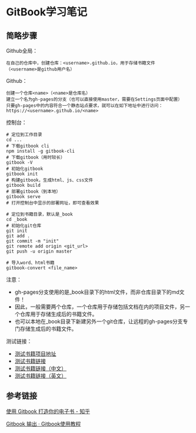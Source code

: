 # GitBook学习笔记

## 简略步骤

Github全局：

```
在自己的仓库中，创建仓库：<username>.github.io，用于存储书籍文件
（<username>是github用户名）
```

Github：

```
创建一个仓库<name>（<name>是仓库名）
建立一个名为gh-pages的分支（也可以直接使用master，需要在Settings页面中配置）
只要gh-pages中的内容符合一个静态站点要求，就可以在如下地址中进行访问：
https://<username>.github.io/<name>
```

控制台：

```
# 定位到工作目录
cd ...
# 下载gitbook cli
npm install -g gitbook-cli
# 下载gitbook（用时较长）
gitbook -V
# 初始化gitbook
gitbook init
# 构建gitbook，生成html、js、css文件
gitbook build
# 部署gitbook（到本地）
gitbook serve
# 打开控制台中显示的部署网址，即可查看效果

# 定位到书籍目录，默认是_book
cd _book
# 初始化git仓库
git init
git add .
git commit -m "init"
git remote add origin <git_url>
git push -u origin master

# 导入word、html书籍
gitbook-convert <file_name>
```

注意：
 
* gh-pages分支使用的是_book目录下的html文件，而非仓库目录下的md文件！
* 因此，一般需要两个仓库，一个仓库用于存储包括文档在内的项目文件，另一个仓库用于存储生成后的书籍文件。
* 也可以本地在_book目录下新建另外一个git仓库，让远程的gh-pages分支专门存储生成后的书籍文件。

测试链接：

* [测试书籍项目地址](https://github.com/DragonKnightOfBreeze/test_gitbook)
* [测试书籍链接](https://dragonknightofbreeze.github.io/test_gitbook/)
* [测试书籍链接（中文）](https://dragonknightofbreeze.github.io/test_gitbook/zh-hans)
* [测试书籍链接（英文）](https://dragonknightofbreeze.github.io/test_gitbook/en)

## 参考链接

[使用 Gitbook 打造你的电子书 - 知乎](https://zhuanlan.zhihu.com/p/34946169)

[Gitbook 输出 · Gitbook使用教程](http://caibaojian.com/gitbook/format/output.html)